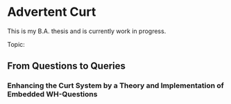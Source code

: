 # Advertent Curt

This is my B.A. thesis and is currently work in progress.

Topic: 
## From Questions to Queries
### Enhancing the Curt System by a Theory and Implementation of Embedded WH-Questions
